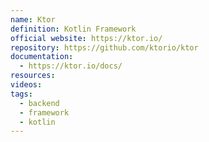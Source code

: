 ```yaml
---
name: Ktor
definition: Kotlin Framework
official website: https://ktor.io/
repository: https://github.com/ktorio/ktor
documentation:
  - https://ktor.io/docs/
resources: 
videos: 
tags:
  - backend
  - framework
  - kotlin
---
```

